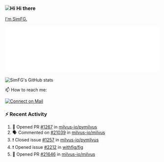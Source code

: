 ### <img src='https://qpluspicture.oss-cn-beijing.aliyuncs.com/6LjjQA/Hi.gif' alt='Hi' width="24"/> Hi there

[I'm SimFG.](https://simfg.github.io/)

![Metrics 👋](/metrics.plugin.followup.user.svg)

![SimFG's GitHub stats](https://github-readme-stats.vercel.app/api?username=SimFG&show_icons=true&theme=radical&count_private=true)

📫 How to reach me:

[![Connect on Mail](https://img.shields.io/badge/Ask%20me-anything-1abc9c.svg)](mailto:1142838399@qq.com)

### :zap: Recent Activity

<!--START_SECTION:activity-->
1. 💪 Opened PR [#1267](https://github.com/milvus-io/pymilvus/pull/1267) in [milvus-io/pymilvus](https://github.com/milvus-io/pymilvus)
2. 🗣 Commented on [#21039](https://github.com/milvus-io/milvus/issues/21039) in [milvus-io/milvus](https://github.com/milvus-io/milvus)
3. ❗️ Closed issue [#1257](https://github.com/milvus-io/pymilvus/issues/1257) in [milvus-io/pymilvus](https://github.com/milvus-io/pymilvus)
4. ❗️ Opened issue [#2212](https://github.com/withfig/fig/issues/2212) in [withfig/fig](https://github.com/withfig/fig)
5. 💪 Opened PR [#21646](https://github.com/milvus-io/milvus/pull/21646) in [milvus-io/milvus](https://github.com/milvus-io/milvus)
<!--END_SECTION:activity-->

